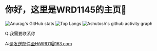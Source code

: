 # 你好，这里是WRD1145的主页👋

![Anurag's GitHub stats](https://github-readme-stats.vercel.app/api?username=WRD1145)
![Top Langs](https://github-readme-stats.vercel.app/api/top-langs/?username=WRD1145)
![Ashutosh's github activity graph](https://github-readme-activity-graph.vercel.app/graph?username=WRD1145)


Q:我需要联系你

A:请发送邮件至HiWRD1@163.com
